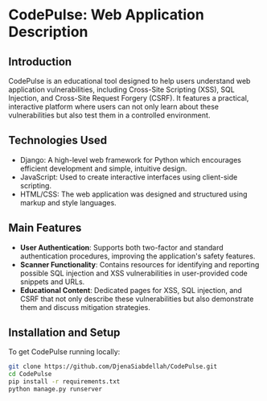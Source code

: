 # CodePulse: Web Application Description 

## Introduction
CodePulse is an educational tool designed to help users understand web application vulnerabilities, including Cross-Site Scripting (XSS), SQL Injection, and Cross-Site Request Forgery (CSRF). It features a practical, interactive platform where users can not only learn about these vulnerabilities but also test them in a controlled environment.

## Technologies Used
- Django: A high-level web framework for Python which encourages efficient development and simple, intuitive design.
- JavaScript: Used to create interactive interfaces using client-side scripting.
- HTML/CSS: The web application was designed and structured using markup and style languages.

## Main Features
- **User Authentication**: Supports both two-factor and standard authentication procedures, improving the application's safety features.
- **Scanner Functionality**: Contains resources for identifying and reporting possible SQL injection and XSS vulnerabilities in user-provided code snippets and URLs.
- **Educational Content**: Dedicated pages for XSS, SQL injection, and CSRF that not only describe these vulnerabilities but also demonstrate them and discuss mitigation strategies.

 
## Installation and Setup
To get CodePulse running locally:
```bash
git clone https://github.com/DjenaSiabdellah/CodePulse.git
cd CodePulse
pip install -r requirements.txt
python manage.py runserver
